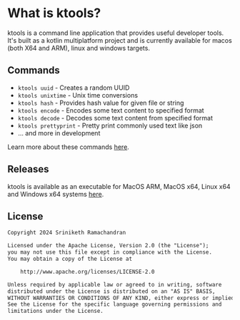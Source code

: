# What is ktools?

ktools is a command line application that provides useful developer tools. It's built as a kotlin multiplatform project and is currently available for macos (both X64 and ARM), linux and windows targets.

## Commands

* `ktools uuid` - Creates a random UUID
* `ktools unixtime` - Unix time conversions
* `ktools hash` - Provides hash value for given file or string
* `ktools encode` - Encodes some text content to specified format
* `ktools decode` - Decodes some text content from specified format
* `ktools prettyprint` - Pretty print commonly used text like json
* ... and more in development

Learn more about these commands [here](commands.md).

## Releases

ktools is available as an executable for MacOS ARM, MacOS x64, Linux x64 and Windows x64 systems [here](https://github.com/sriniketh/ktools/releases). 

## License

```dtd
Copyright 2024 Sriniketh Ramachandran

Licensed under the Apache License, Version 2.0 (the "License");
you may not use this file except in compliance with the License.
You may obtain a copy of the License at

    http://www.apache.org/licenses/LICENSE-2.0

Unless required by applicable law or agreed to in writing, software
distributed under the License is distributed on an "AS IS" BASIS,
WITHOUT WARRANTIES OR CONDITIONS OF ANY KIND, either express or implied.
See the License for the specific language governing permissions and
limitations under the License.
```
